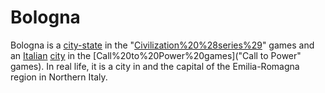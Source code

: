 # Bologna

Bologna is a [city-state](city-state) in the "[Civilization%20%28series%29](Civilization)" games and an [Italian](Italian) [city](city) in the [Call%20to%20Power%20games]("Call to Power" games). In real life, it is a city in and the capital of the Emilia-Romagna region in Northern Italy.